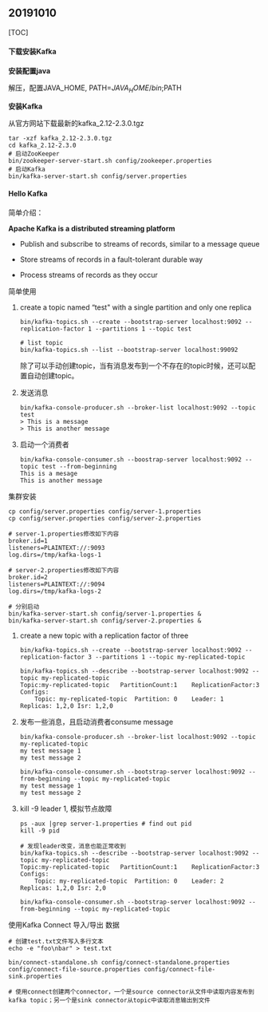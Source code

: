 ## 20191010

[TOC]

#### 下载安装Kafka

**安装配置java**

解压，配置JAVA_HOME, PATH=$JAVA_HOME/bin;$PATH



**安装Kafka**

从官方网站下载最新的kafka_2.12-2.3.0.tgz

```
tar -xzf kafka_2.12-2.3.0.tgz
cd kafka_2.12-2.3.0
# 启动ZooKeeper
bin/zookeeper-server-start.sh config/zookeeper.properties
# 启动Kafka
bin/kafka-server-start.sh config/server.properties
```

#### Hello Kafka

简单介绍：

**Apache Kafka is a distributed streaming platform**

* Publish and subscribe to streams of records, similar to a message queue
* Store streams of records in a fault-tolerant durable way

* Process streams of records as they occur

简单使用

1. create a  topic named “test" with a single partition and only one replica

   ```
   bin/kafka-topics.sh --create --bootstrap-server localhost:9092 --replication-factor 1 --partitions 1 --topic test
   
   # list topic
   bin/kafka-topics.sh --list --bootstrap-server localhost:99092
   ```

   除了可以手动创建topic，当有消息发布到一个不存在的topic时候，还可以配置自动创建topic。

2. 发送消息

   ```
   bin/kafka-console-producer.sh --broker-list localhost:9092 --topic test
   > This is a message
   > This is another message
   ```

3. 启动一个消费者

   ```
   bin/kafka-console-consumer.sh --boostrap-server localhost:9092 --topic test --from-beginning
   This is a mesage
   This is another message
   ```

集群安装

```
cp config/server.properties config/server-1.properties
cp config/server.properties config/server-2.properties

# server-1.properties修改如下内容
broker.id=1
listeners=PLAINTEXT://:9093
log.dirs=/tmp/kafka-logs-1

# server-2.properties修改如下内容
broker.id=2
listeners=PLAINTEXT://:9094
log.dirs=/tmp/kafka-logs-2

# 分别启动
bin/kafka-server-start.sh config/server-1.properties &
bin/kafka-server-start.sh config/server-2.properties &
```

1. create a new topic with a replication factor of three

   ```
   bin/kafka-topics.sh --create --bootstrap-server localhost:9092 --replication-factor 3 --partitions 1 --topic my-replicated-topic
   
   bin/kafka-topics.sh --describe --bootstrap-server localhost:9092 --topic my-replicated-topic
   Topic:my-replicated-topic   PartitionCount:1    ReplicationFactor:3 Configs:
       Topic: my-replicated-topic  Partition: 0    Leader: 1   Replicas: 1,2,0 Isr: 1,2,0
   ```

2. 发布一些消息，且启动消费者consume message

   ```
   bin/kafka-console-producer.sh --broker-list localhost:9092 --topic my-replicated-topic
   my test message 1
   my test message 2
   
   bin/kafka-console-consumer.sh --bootstrap-server localhost:9092 --from-beginning --topic my-replicated-topic
   my test message 1
   my test message 2
   ```

3. kill -9 leader 1, 模拟节点故障

   ```
   ps -aux |grep server-1.properties # find out pid
   kill -9 pid
   
   # 发现leader改变，消息也能正常收到
   bin/kafka-topics.sh --describe --bootstrap-server localhost:9092 --topic my-replicated-topic
   Topic:my-replicated-topic   PartitionCount:1    ReplicationFactor:3 Configs:
       Topic: my-replicated-topic  Partition: 0    Leader: 2   Replicas: 1,2,0 Isr: 2,0
       
   bin/kafka-console-consumer.sh --bootstrap-server localhost:9092 --from-beginning --topic my-replicated-topic
   ```

使用Kafka Connect 导入/导出 数据

```
# 创建test.txt文件写入多行文本
echo -e "foo\nbar" > test.txt

bin/connect-standalone.sh config/connect-standalone.properties config/connect-file-source.properties config/connect-file-sink.properties

# 使用connect创建两个connector，一个是source connector从文件中读取内容发布到kafka topic；另一个是sink connector从topic中读取消息输出到文件
```



